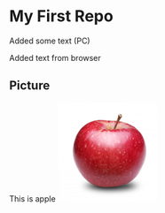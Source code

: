 # My First Repo

Added some text (PC)

Added text from browser

## Picture

This is apple
![Apple](Apple-Fruit-Transparent-180x180.png)